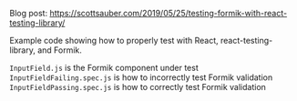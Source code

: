 Blog post: https://scottsauber.com/2019/05/25/testing-formik-with-react-testing-library/

Example code showing how to properly test with React, react-testing-library, and Formik.

`InputField.js` is the Formik component under test
`InputFieldFailing.spec.js` is how to incorrectly test Formik validation
`InputFieldPassing.spec.js` is how to correctly test Formik validation